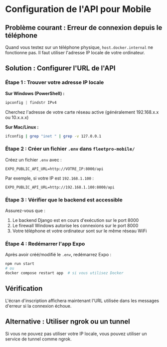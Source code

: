 # Configuration de l'API pour Mobile

## Problème courant : Erreur de connexion depuis le téléphone

Quand vous testez sur un téléphone physique, `host.docker.internal` ne fonctionne pas. Il faut utiliser l'adresse IP locale de votre ordinateur.

## Solution : Configurer l'URL de l'API

### Étape 1 : Trouver votre adresse IP locale

**Sur Windows (PowerShell) :**
```powershell
ipconfig | findstr IPv4
```

Cherchez l'adresse de votre carte réseau active (généralement 192.168.x.x ou 10.x.x.x)

**Sur Mac/Linux :**
```bash
ifconfig | grep "inet " | grep -v 127.0.0.1
```

### Étape 2 : Créer un fichier `.env` dans `fleetpro-mobile/`

Créez un fichier `.env` avec :

```env
EXPO_PUBLIC_API_URL=http://VOTRE_IP:8000/api
```

Par exemple, si votre IP est `192.168.1.100` :
```env
EXPO_PUBLIC_API_URL=http://192.168.1.100:8000/api
```

### Étape 3 : Vérifier que le backend est accessible

Assurez-vous que :
1. Le backend Django est en cours d'exécution sur le port 8000
2. Le firewall Windows autorise les connexions sur le port 8000
3. Votre téléphone et votre ordinateur sont sur le même réseau WiFi

### Étape 4 : Redémarrer l'app Expo

Après avoir créé/modifié le `.env`, redémarrez Expo :
```bash
npm run start
# ou
docker compose restart app  # si vous utilisez Docker
```

## Vérification

L'écran d'inscription affichera maintenant l'URL utilisée dans les messages d'erreur si la connexion échoue.

## Alternative : Utiliser ngrok ou un tunnel

Si vous ne pouvez pas utiliser votre IP locale, vous pouvez utiliser un service de tunnel comme ngrok.

